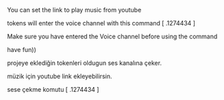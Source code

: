 You can set the link to play music from youtube

tokens will enter  the voice channel with this command   [ .1274434 ]

Make sure you have entered the Voice channel before using the command

have fun))

projeye eklediğin tokenleri oldugun ses kanalına çeker.

müzik için youtube link ekleyebilirsin.

sese çekme komutu  [ .1274434 ]
